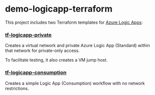 # demo-logicapp-terraform

This project includes two Terraform templates for [Azure Logic Apps](https://learn.microsoft.com/en-us/azure/logic-apps/logic-apps-overview):

### [tf-logicapp-private](/tf-logicapp-private/)

Creates a virtual network and private Azure Logic App (Standard) within that network for private-only access.

To facilitate testing, it also creates a VM jump host.

### [tf-logicapp-consumption](/tf-logicapp-consumption/)

Creates a simple Logic App (Consumption) workflow with no network restrictions.
